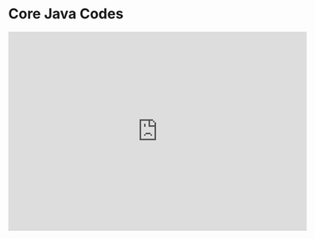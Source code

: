 # Core Java Codes
<div><iframe width="600" height="400" frameBorder="0" src="https://www.mindmeister.com/maps/public_map_shell/3067400300/core-java-java-se-made-by-sidduganesh?width=600&height=400&z=auto&no_share=1&no_logo=1" scrolling="no" style="overflow:hidden;margin-bottom:5px">Your browser is not able to display frames. Please visit <a href="https://www.mindmeister.com/3067400300/core-java-java-se-made-by-sidduganesh" target="_blank">Core Java (Java SE) made by sidduganesh</a> on MindMeister.</iframe></div>
